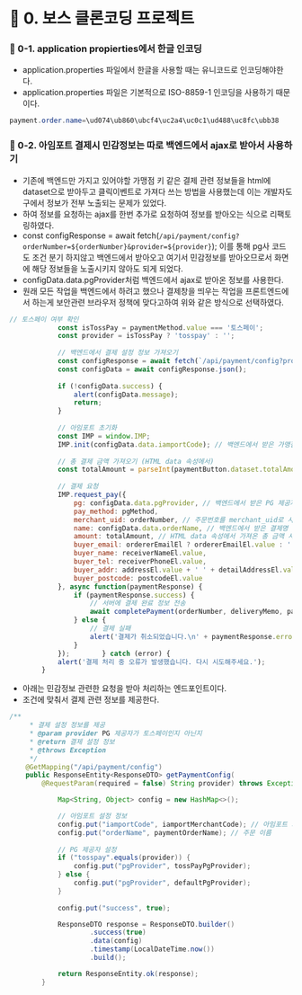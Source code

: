 # 📌 0. 보스 클론코딩 프로젝트
### 📌 0-1. application propierties에서 한글 인코딩
- application.properties 파일에서 한글을 사용할 때는 유니코드로 인코딩해야한다.
- application.properties 파일은 기본적으로 ISO-8859-1 인코딩을 사용하기 때문이다.
```java
payment.order.name=\ud074\ub860\ubcf4\uc2a4\uc0c1\ud488\uc8fc\ubb38
```

### 📌 0-2. 아임포트 결제시 민감정보는 따로 백엔드에서 ajax로 받아서 사용하기
- 기존에 백엔드만 가지고 있어야할 가맹점 키 같은 결제 관련 정보들을 html에 dataset으로 받아두고 클릭이벤트로 가져다 쓰는 방법을 사용했는데 이는 개발자도구에서 정보가 전부 노출되는 문제가 있었다.
- 하여 정보를 요청하는 ajax를 한번 추가로 요청하여 정보를 받아오는 식으로 리팩토링하였다.
- const configResponse = await fetch(`/api/payment/config?orderNumber=${orderNumber}&provider=${provider}`); 이를 통해 pg사 코드도 조건 분기 하지않고 백엔드에서 받아오고 여기서 민감정보를 받아오므로서 화면에 해당 정보들을 노출시키지 않아도 되게 되었다.
- configData.data.pgProvider처럼 백엔드에서 ajax로 받아온 정보를 사용한다.
- 원래 모든 작업을 백엔드에서 하려고 했으나 결제창을 띄우는 작업을 프론트엔드에서 하는게 보안관련 브라우저 정책에 맞다고하여 위와 같은 방식으로 선택하였다.
```js
// 토스페이 여부 확인
            const isTossPay = paymentMethod.value === '토스페이';
            const provider = isTossPay ? 'tosspay' : '';
            
            // 백엔드에서 결제 설정 정보 가져오기
            const configResponse = await fetch(`/api/payment/config?provider=${provider}`);
            const configData = await configResponse.json();
            
            if (!configData.success) {
                alert(configData.message);
                return;
            }
            
            // 아임포트 초기화
            const IMP = window.IMP;
            IMP.init(configData.data.iamportCode); // 백엔드에서 받은 가맹점 식별코드 사용
            
            // 총 결제 금액 가져오기 (HTML data 속성에서)
            const totalAmount = parseInt(paymentButton.dataset.totalAmount);
            
            // 결제 요청
            IMP.request_pay({
                pg: configData.data.pgProvider, // 백엔드에서 받은 PG 제공자 사용
                pay_method: pgMethod,
                merchant_uid: orderNumber, // 주문번호를 merchant_uid로 사용
                name: configData.data.orderName, // 백엔드에서 받은 결제명 사용
                amount: totalAmount, // HTML data 속성에서 가져온 총 금액 사용
                buyer_email: ordererEmailEl ? ordererEmailEl.value : '',
                buyer_name: receiverNameEl.value,
                buyer_tel: receiverPhoneEl.value,
                buyer_addr: addressEl.value + ' ' + detailAddressEl.value,
                buyer_postcode: postcodeEl.value
            }, async function(paymentResponse) {
                if (paymentResponse.success) {                 
                    // 서버에 결제 완료 정보 전송 
                    await completePayment(orderNumber, deliveryMemo, paymentMethod.value, paymentResponse);
                } else {
                    // 결제 실패
                    alert('결제가 취소되었습니다.\n' + paymentResponse.error_msg);
                }
            });        } catch (error) {
            alert('결제 처리 중 오류가 발생했습니다. 다시 시도해주세요.');
        }
```
- 아래는 민감정보 관련한 요청을 받아 처리하는 엔드포인트이다.
- 조건에 맞춰서 결제 관련 정보를 제공한다.
```java
/**
     * 결제 설정 정보를 제공
     * @param provider PG 제공자가 토스페이인지 아닌지
     * @return 결제 설정 정보
     * @throws Exception
     */
    @GetMapping("/api/payment/config")
    public ResponseEntity<ResponseDTO> getPaymentConfig(
        @RequestParam(required = false) String provider) throws Exception {

            Map<String, Object> config = new HashMap<>();

            // 아임포트 설정 정보
            config.put("iamportCode", iamportMerchantCode); // 아임포트 가맹점 코드
            config.put("orderName", paymentOrderName); // 주문 이름            
            
            // PG 제공자 설정
            if ("tosspay".equals(provider)) {
                config.put("pgProvider", tossPayPgProvider);
            } else {
                config.put("pgProvider", defaultPgProvider);
            }
            
            config.put("success", true);

            ResponseDTO response = ResponseDTO.builder()
                    .success(true)
                    .data(config)
                    .timestamp(LocalDateTime.now())
                    .build();

            return ResponseEntity.ok(response);
        }
```
